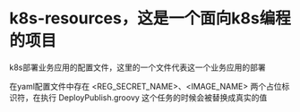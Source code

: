 # k8s-resources，这是一个面向k8s编程的项目  
k8s部署业务应用的配置文件，这里的一个文件代表这一个业务应用的部署

在yaml配置文件中存在 <REG_SECRET_NAME>、<IMAGE_NAME> 两个占位标识符，在执行 DeployPublish.groovy 这个任务的时候会被替换成真实的值



